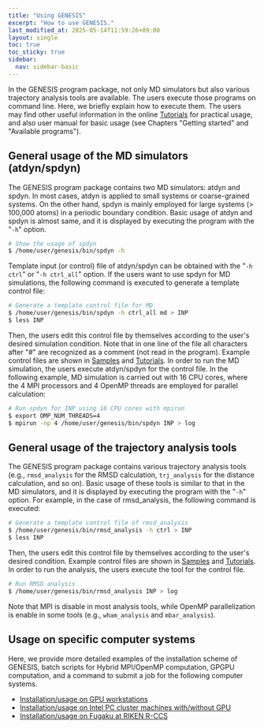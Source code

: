 ```yaml
---
title: "Using GENESIS"
excerpt: "How to use GENESIS."
last_modified_at: 2025-05-14T11:59:26+09:00
layout: single
toc: true
toc_sticky: true
sidebar:
  nav: sidebar-basic
---
```



In the GENESIS program package, not only MD simulators but also various
trajectory analysis tools are available. The users execute those
programs on command line. Here, we briefly explain how to execute them.
The users may find other useful information in the online
[Tutorials](/docs/tutorial_2022/) for practical usage, and also user
manual for basic usage (see Chapters "Getting started" and "Available
programs").

## General usage of the MD simulators (atdyn/spdyn) 

The GENESIS program package contains two MD simulators: atdyn and spdyn.
In most cases, atdyn is applied to small systems or coarse-grained
systems. On the other hand, spdyn is mainly employed for large systems
(> 100,000 atoms) in a periodic boundary condition. Basic usage of
atdyn and spdyn is almost same, and it is displayed by executing the
program with the "`-h`" option.

```bash
# Show the usage of spdyn 
$ /home/user/genesis/bin/spdyn -h
```

Template input (or control) file of atdyn/spdyn can be obtained with the "`-h
ctrl`" or "`-h ctrl_all`" option. If the users want to use spdyn for MD
simulations, the following command is executed to generate a template control
file:

```bash
# Generate a template control file for MD 
$ /home/user/genesis/bin/spdyn -h ctrl_all md > INP
$ less INP
```

Then, the users edit this control file by themselves according to the user's
desired simulation condition. Note that in one line of the file all characters
after "#" are recognized as a comment (not read in the program). Example control
files are shown in [Samples](/docs/samples2021/) and
[Tutorials](/docs/tutorial_2022/). In order to run the MD
simulation, the users execute atdyn/spdyn for the control file. In the following
example, MD simulation is carried out with 16 CPU cores, where the 4 MPI
processors and 4 OpenMP threads are employed for parallel calculation:

```bash
# Run spdyn for INP using 16 CPU cores with mpirun
$ export OMP_NUM_THREADS=4
$ mpirun -np 4 /home/user/genesis/bin/spdyn INP > log
```

##  General usage of the trajectory analysis tools

The GENESIS program package contains various trajectory analysis tools
(e.g., `rmsd_analysis` for the RMSD calculation, `trj_analysis` for the
distance calculation, and so on).  Basic usage of these tools is similar
to that in the MD simulators, and it is displayed by executing the
program with the "`-h`" option.  For example, in the case of
rmsd_analysis, the following command is executed:

```bash
# Generate a template control file of rmsd_analysis
$ /home/user/genesis/bin/rmsd_analysis -h ctrl > INP
$ less INP
```

Then, the users edit this control file by themselves according to the
user's desired condition. Example control files are shown in
[Samples](/docs/samples2021/) and
[Tutorials](/docs/tutorial_2022/). In order to run the analysis, the
users execute the tool for the control file.

```bash
# Run RMSD analysis
$ /home/user/genesis/bin/rmsd_analysis INP > log
```

Note that MPI is disable in most analysis tools, while OpenMP parallelization is
enable in some tools (e.g., `wham_analysis` and `mbar_analysis`).

## Usage on specific computer systems

Here, we provide more detailed examples of the installation scheme of
GENESIS, batch scripts for Hybrid MPI/OpenMP computation, GPGPU
computation, and a command to submit a job for the following computer
systems.

- [Installation/usage on GPU workstations](/docs/usage_on_gpu_workstations)
- [Installation/usage on Intel PC cluster machines with/without GPU](/docs/usage_on_cluster_machines/)
- [Installation/usage on Fugaku at RIKEN R-CCS](/tutorials/genesis_tutorial_appendix_3_2022/)


<!--
## Old systems

-   [Installation/usage on HOKUSAI GreatWave (FX100) and BigWaterfall at RIKEN ACCC](/docs/usage_on_hokusai/)
-   [Installation/usage on K-computer at RIKEN R-CCS](/docs/usage_on_k_computer/)
-   [Installation/usage on TSUBAME2.5 at Tokyo Institute of Technology](/docs/usage_on_tsubame/)
-->
